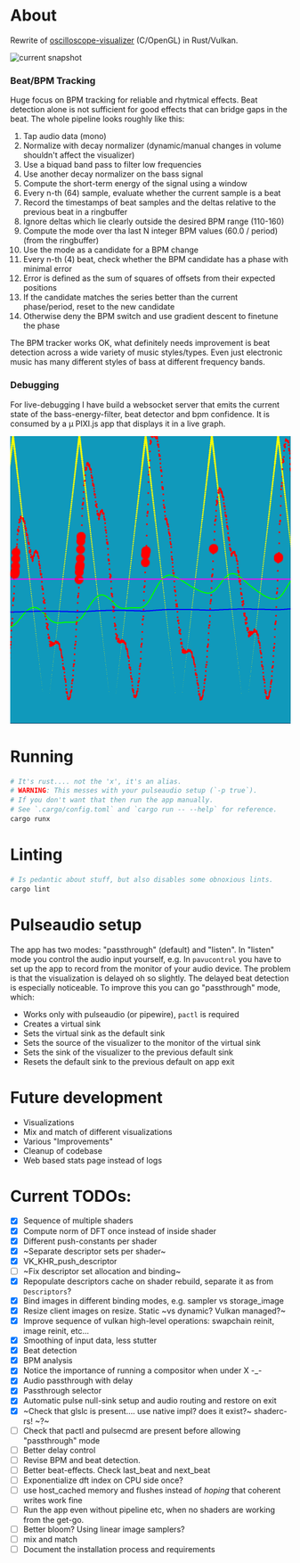 # About

Rewrite of [oscilloscope-visualizer](https://github.com/alexd2580/oscilloscope-visualizer) (C/OpenGL) in Rust/Vulkan.

![current snapshot](./snapshot.png)

### Beat/BPM Tracking

Huge focus on BPM tracking for reliable and rhytmical effects.
Beat detection alone is not sufficient for good effects that can bridge gaps in the beat. The whole pipeline looks roughly like this:

1. Tap audio data (mono)
1. Normalize with decay normalizer (dynamic/manual changes in volume shouldn't affect the visualizer)
1. Use a biquad band pass to filter low frequencies
1. Use another decay normalizer on the bass signal
1. Compute the short-term energy of the signal using a window
1. Every n-th (64) sample, evaluate whether the current sample is a beat
1. Record the timestamps of beat samples and the deltas relative to the previous beat in a ringbuffer
1. Ignore deltas which lie clearly outside the desired BPM range (110-160)
1. Compute the mode over tha last N integer BPM values (60.0 / period) (from the ringbuffer)
1. Use the mode as a candidate for a BPM change
1. Every n-th (4) beat, check whether the BPM candidate has a phase with minimal error
1. Error is defined as the sum of squares of offsets from their expected positions
1. If the candidate matches the series better than the current phase/period, reset to the new candidate
1. Otherwise deny the BPM switch and use gradient descent to finetune the phase

The BPM tracker works OK, what definitely needs improvement is beat detection
across a wide variety of music styles/types. Even just electronic music has
many different styles of bass at different frequency bands.

### Debugging

For live-debugging I have build a websocket server that emits the current state
of the bass-energy-filter, beat detector and bpm confidence. It is consumed by
a µ PIXI.js app that displays it in a live graph.

![bpm-tracking](./bpm-tracking.png)

# Running

```bash
# It's rust.... not the 'x', it's an alias.
# WARNING: This messes with your pulseaudio setup (`-p true`).
# If you don't want that then run the app manually.
# See `.cargo/config.toml` and `cargo run -- --help` for reference.
cargo runx
```

# Linting

```bash
# Is pedantic about stuff, but also disables some obnoxious lints.
cargo lint
```

# Pulseaudio setup

The app has two modes: "passthrough" (default) and "listen". In "listen" mode
you control the audio input yourself, e.g. In `pavucontrol` you have to set up
the app to record from the monitor of your audio device. The problem is that
the visualization is delayed oh so slightly. The delayed beat detection is
especially noticeable. To improve this you can go "passthrough" mode, which:

- Works only with pulseaudio (or pipewire), `pactl` is required
- Creates a virtual sink
- Sets the virtual sink as the default sink
- Sets the source of the visualizer to the monitor of the virtual sink
- Sets the sink of the visualizer to the previous default sink
- Resets the default sink to the previous default on app exit

# Future development

* Visualizations
* Mix and match of different visualizations
* Various "Improvements"
* Cleanup of codebase
* Web based stats page instead of logs

# Current TODOs:

- [x] Sequence of multiple shaders
- [x] Compute norm of DFT once instead of inside shader
- [x] Different push-constants per shader
- [x] ~Separate descriptor sets per shader~
- [x] VK_KHR_push_descriptor
- [ ] ~Fix descriptor set allocation and binding~
- [x] Repopulate descriptors cache on shader rebuild, separate it as from `Descriptors`?
- [x] Bind images in different binding modes, e.g. sampler vs storage_image
- [x] Resize client images on resize. Static ~vs dynamic? Vulkan managed?~
- [x] Improve sequence of vulkan high-level operations: swapchain reinit, image reinit, etc...
- [x] Smoothing of input data, less stutter
- [x] Beat detection
- [x] BPM analysis
- [x] Notice the importance of running a compositor when under X -_-
- [x] Audio passthrough with delay
- [x] Passthrough selector
- [x] Automatic pulse null-sink setup and audio routing and restore on exit
- [x] ~Check that glslc is present.... use native impl? does it exist?~ shaderc-rs! ~?~
- [ ] Check that pactl and pulsecmd are present before allowing "passthrough" mode
- [ ] Better delay control
- [ ] Revise BPM and beat detection.
- [ ] Better beat-effects. Check last_beat and next_beat
- [ ] Exponentialize dft index on CPU side once?
- [ ] use host_cached memory and flushes instead of _hoping_ that coherent writes work fine
- [ ] Run the app even without pipeline etc, when no shaders are working from the get-go.
- [ ] Better bloom? Using linear image samplers?
- [ ] mix and match
- [ ] Document the installation process and requirements
